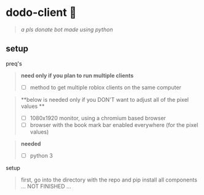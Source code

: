 # dodo-client 🦤

> *a pls donate bot made using python*

## setup

preq's
> **need only if you plan to run multiple clients**
> - [ ] method to get multiple roblox clients on the same computer

>  **below is needed only if you DON'T want to adjust all of the pixel values **
> - [ ] 1080x1920 monitor, using a chromium based browser
> - [ ] browser with the book mark bar enabled everywhere (for the pixel values)

> **needed**
> - [ ] python 3

setup

> first, go into the directory with the repo and pip install all components
> ... NOT FINISHED ...
